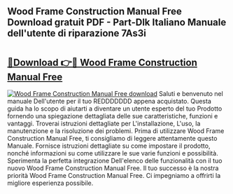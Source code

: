 ## Wood Frame Construction Manual Free Download gratuit PDF - Part-Dlk Italiano Manuale dell'utente di riparazione 7As3i

# <h2><a href="http://dfduu7p.blite.top/?on=Wood+Frame+Construction+Manual+Free">🔗Download 👉🔴 Wood Frame Construction Manual Free</a></h2>

[![Wood Frame Construction Manual Free download](https://i.imgur.com/lujVjoI.png)](http://dfduu7p.blite.top/?on=Wood+Frame+Construction+Manual+Free)
Saluti e benvenuto nel manuale Dell'utente per il tuo REDDDDDDD appena acquistato. Questa guida ha lo scopo di aiutarti a diventare un utente esperto del tuo Prodotto fornendo una spiegazione dettagliata delle sue caratteristiche, funzioni e vantaggi. Troverai istruzioni dettagliate per L'installazione, L'uso, la manutenzione e la risoluzione dei problemi. Prima di utilizzare Wood Frame Construction Manual Free, ti consigliamo di leggere attentamente questo Manuale. Fornisce istruzioni dettagliate su come impostare il prodotto, nonché informazioni su come utilizzare le sue varie funzioni e possibilità. Sperimenta la perfetta integrazione Dell'elenco delle funzionalità con il tuo nuovo Wood Frame Construction Manual Free. Il tuo successo è la nostra priorità Wood Frame Construction Manual Free. Ci impegniamo a offrirti la migliore esperienza possibile.
